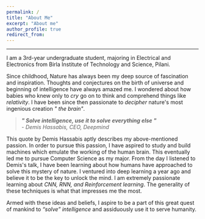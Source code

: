 ```yaml
---
permalink: /
title: "About Me"
excerpt: "About me"
author_profile: true
redirect_from: 
---
```

***
I am a 3rd-year undergraduate student, majoring in Electrical and Electronics from Birla Institute of Technology and Science, Pilani.

Since childhood, Nature has always been my deep source of fascination and inspiration. Thoughts and conjectures on the birth of universe and beginning of intelligence have always amazed me. I wondered about how babies who knew only to _cry_ go on to think and comprehend things like _relativity_. I have been since then passionate to _decipher_ nature's most ingenious creation _" the brain"_. 

> **_" Solve intelligence, use it to solve everything else "_** <br>
>  _-  Demis Hassabis, CEO, Deepmind_<br>

This quote by Demis Hassabis aptly describes my above-mentioned passion. In order to pursue this passion, I have aspired to study and build machines which emulate the working of the human brain.  This eventually led me to pursue Computer Science as my major.  From the day I listened to Demis's talk, I have been learning about how humans have approached to solve this mystery of nature. I ventured into deep learning a year ago and believe it to be the key to unlock the mind. I am extremely passionate learning about _CNN, RNN, and Reinforcement learning_. The generality of these techniques is what that impresses me the most.

Armed with these ideas and beliefs, I aspire to be a part of this great quest of mankind to _“solve” intelligence_ and assiduously use it to serve humanity.


